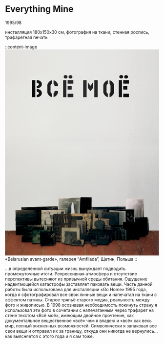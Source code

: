# Everything Mine

1995/98

инсталляция 180x150x30 cм, фотография на ткани, стенная роспись, трафаретная печать

::content-image
![whats-app-image-2025-08-14-at-21.54.55-1.jpeg](/whats-app-image-2025-08-14-at-21.54.55-1.jpeg)
«Belarusian avant-garde», галерея “Amfilada”, Щетин, Польша
::

…в определённой ситуации жизнь вынуждает подводить промежуточные итоги. Репрессивная атмосфера и отсутствие перспективы вытесняют из привычной среды обитания. Ощущение надвигающейся катастрофы заставляет паковать вещи. Часть данной работы была использована для инсталляции «Go Home» 1995 года, когда я сфотографировал все свои личные вещи и напечатал на ткани с эффектом патины. Старое тряпьё старого медиа, реальность между фото и живописью. В 1998 осознавая необходимость покинуть страну я использовал эти фото в сочетании с напечатанным через трафарет на стене текстом «Всё моё», имеющим двойное прочтение, как документальное вещественное «всё» чем я владею и «всё» как весь мир, полный жизненных возможностей. Символически я запаковал все свои вещи и отправил их за границу, откуда они никогда не вернулись…как выясняется с этого года и я сам тоже.
